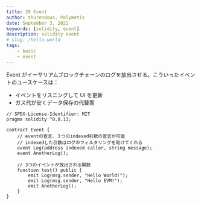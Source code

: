 ```yaml
---
title: 20 Event
author: thurendous, Polymetis
date: September 3, 2022
keywords: [solidity, event]
description: solidity event
# slug: /hello-world
tags:
    - basic
    - event
---
```


Event がイーサリアムブロックチェーンのログを放出させる。こういったイベントのユースケースは：

-   イベントをリスニングして UI を更新
-   ガス代が安くデータ保存の代替案

```sol
// SPDX-License-Identifier: MIT
pragma solidity ^0.8.13;

contract Event {
    // eventの宣言、３つのindexed引数の宣言が可能
    // indexedした引数はログのフィルタリングを助けてくれる
    event Log(address indexed caller, string message);
    event AnotherLog();

    // 3つのイベントが放出される関数
    function test() public {
        emit Log(msg.sender, "Hello World!");
        emit Log(msg.sender, "Hello EVM!");
        emit AnotherLog();
    }
}
```
